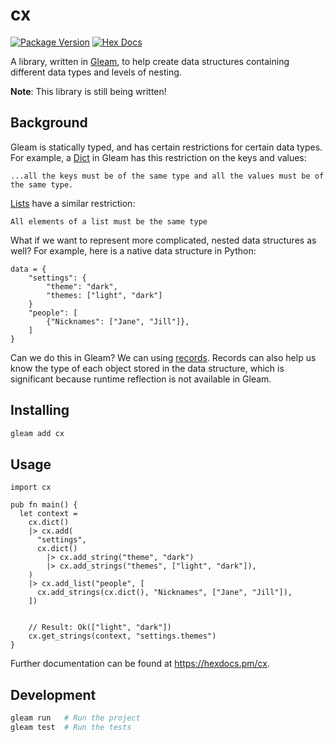 # cx

[![Package Version](https://img.shields.io/hexpm/v/cx)](https://hex.pm/packages/cx)
[![Hex Docs](https://img.shields.io/badge/hex-docs-ffaff3)](https://hexdocs.pm/cx/)

A library, written in [Gleam](https://gleam.run/), to help create data
structures containing different data types and levels of nesting.

**Note**: This library is still being written!

## Background

Gleam is statically typed, and has certain restrictions for certain data types.
For example, a [Dict](https://hexdocs.pm/gleam_stdlib/gleam/dict.html) in Gleam
has this restriction on the keys and values:

```
...all the keys must be of the same type and all the values must be of the same type.
```

[Lists](https://hexdocs.pm/gleam_stdlib/gleam/list.html) have a similar restriction:

```
All elements of a list must be the same type
```

What if we want to represent more complicated, nested data structures as well?
For example, here is a native data structure in Python:

```python3
data = {
    "settings": {
        "theme": "dark",
        "themes: ["light", "dark"]
    }
    "people": [
        {"Nicknames": ["Jane", "Jill"]},
    ]
}
```

Can we do this in Gleam? We can using [records](https://tour.gleam.run/data-types/records/).
Records can also help us know the type of each object stored in the data
structure, which is significant because runtime reflection is not available in
Gleam.

## Installing
```sh
gleam add cx
```

## Usage

```gleam
import cx

pub fn main() {
  let context =
    cx.dict()
    |> cx.add(
      "settings",
      cx.dict()
        |> cx.add_string("theme", "dark")
        |> cx.add_strings("themes", ["light", "dark"]),
    )
    |> cx.add_list("people", [
      cx.add_strings(cx.dict(), "Nicknames", ["Jane", "Jill"]),
    ])


    // Result: Ok(["light", "dark"])
    cx.get_strings(context, "settings.themes")
}
```

Further documentation can be found at <https://hexdocs.pm/cx>.

## Development

```sh
gleam run   # Run the project
gleam test  # Run the tests
```
